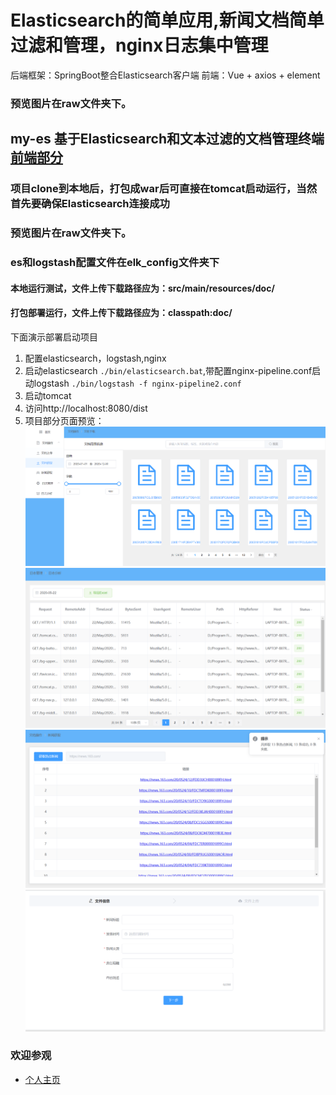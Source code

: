 # Elasticsearch的简单应用,新闻文档简单过滤和管理，nginx日志集中管理
后端框架：SpringBoot整合Elasticsearch客户端
前端：Vue + axios + element
### 预览图片在raw文件夹下。
## my-es 基于Elasticsearch和文本过滤的文档管理终端 [前端部分](https://github.com/lingfenghu/my-vue)
### 项目clone到本地后，打包成war后可直接在tomcat启动运行，当然首先要确保Elasticsearch连接成功
### 预览图片在raw文件夹下。
### es和logstash配置文件在elk_config文件夹下
#### 本地运行测试，文件上传下载路径应为：src/main/resources/doc/
#### 打包部署运行，文件上传下载路径应为：classpath:doc/
下面演示部署启动项目
1. 配置elasticsearch，logstash,nginx
2. 启动elasticsearch  `./bin/elasticsearch.bat`,带配置nginx-pipeline.conf启动logstash `./bin/logstash -f nginx-pipeline2.conf`
3. 启动tomcat
4. 访问http://localhost:8080/dist
5. 项目部分页面预览：
 ![文档获取](https://github.com/lingfenghu/my-es/blob/master/raw/1.png)
 ![日志管理](https://github.com/lingfenghu/my-es/blob/master/raw/2.png)
 ![新闻获取](https://github.com/lingfenghu/my-es/blob/master/raw/3.png)
 ![文档上传](https://github.com/lingfenghu/my-es/blob/master/raw/4.png)
### 欢迎参观
* [个人主页](https://lingfenghu.github.io/)
